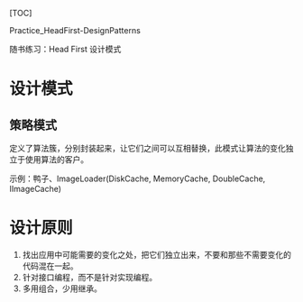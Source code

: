 [TOC]

Practice_HeadFirst-DesignPatterns

随书练习：Head First 设计模式

# 设计模式

## 策略模式

定义了算法簇，分别封装起来，让它们之间可以互相替换，此模式让算法的变化独立于使用算法的客户。

示例：鸭子、ImageLoader(DiskCache, MemoryCache, DoubleCache, IImageCache)

# 设计原则

1. 找出应用中可能需要的变化之处，把它们独立出来，不要和那些不需要变化的代码混在一起。
2. 针对接口编程，而不是针对实现编程。
3. 多用组合，少用继承。
